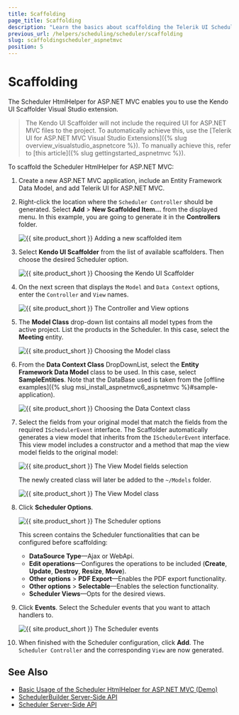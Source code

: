 ```yaml
---
title: Scaffolding
page_title: Scaffolding
description: "Learn the basics about scaffolding the Telerik UI Scheduler HtmlHelper for ASP.NET MVC by using the Scaffolder extension for Visual Studio"
previous_url: /helpers/scheduling/scheduler/scaffolding
slug: scaffoldingscheduler_aspnetmvc
position: 5
---
```


# Scaffolding

The Scheduler HtmlHelper for ASP.NET MVC enables you to use the Kendo UI Scaffolder Visual Studio extension.

> The Kendo UI Scaffolder will not include the required UI for ASP.NET MVC files to the project. To automatically achieve this, use the [Telerik UI for ASP.NET MVC Visual Studio Extensions]({% slug overview_visualstudio_aspnetcore %}). To manually achieve this, refer to [this article]({% slug gettingstarted_aspnetmvc %}).

To scaffold the Scheduler HtmlHelper for ASP.NET MVC:

1. Create a new ASP.NET MVC application, include an Entity Framework Data Model, and add Telerik UI for ASP.NET MVC.
1. Right-click the location where the `Scheduler Controller` should be generated. Select **Add** > **New Scaffolded Item...** from the displayed menu. In this example, you are going to generate it in the **Controllers** folder.

    ![{{ site.product_short }} Adding a new scaffolded item](images/scaffolding/scheduler_new_scaffolded_item.png)

1. Select **Kendo UI Scaffolder** from the list of available scaffolders. Then choose the desired Scheduler option.

    ![{{ site.product_short }} Choosing the Kendo UI Scaffolder](../../../images/scaffolding/kendo_ui_scaffolder.png)

1. On the next screen that displays the `Model` and `Data Context` options, enter the `Controller` and `View` names.

    ![{{ site.product_short }} The Controller and View options](images/scaffolding/scheduler-model-options.png)

1. The **Model Class** drop-down list contains all model types from the active project. List the products in the Scheduler. In this case, select the **Meeting** entity.

    ![{{ site.product_short }} Choosing the Model class](images/scaffolding/scheduler-model-class.png)

1. From the **Data Context Class** DropDownList, select the **Entity Framework Data Model** class to be used. In this case, select **SampleEntities**. Note that the DataBase used is taken from the [offline examples]({% slug msi_install_aspnetmvc6_aspnetmvc %}#sample-application).

    ![{{ site.product_short }} Choosing the Data Context class](images/scaffolding/scheduler-data-context.png)

1. Select the fields from your original model that match the fields from the required `ISchedulerEvent` interface. The Scaffolder automatically generates a view model that inherits from the `ISchedulerEvent` interface. This view model includes a constructor and a method that map the view model fields to the original model:

    ![{{ site.product_short }} The View Model fields selection](images/scaffolding/scheduler-model-mappings.png)

    The newly created class will later be added to the `~/Models` folder.

    ![{{ site.product_short }} The View Model class](images/scaffolding/scheduler-view-model.png)

1. Click **Scheduler Options**.

    ![{{ site.product_short }} The Scheduler options](images/scaffolding/scaffolder-scheduler-options.png)

    This screen contains the Scheduler functionalities that can be configured before scaffolding:

    * **DataSource Type**&mdash;Ajax or WebApi.
    * **Edit operations**&mdash;Configures the operations to be included (**Create**, **Update**, **Destroy**, **Resize**, **Move**).
    * **Other options** > **PDF Export**&mdash;Enables the PDF export functionality.
    * **Other options** > **Selectable**&mdash;Enables the selection functionality.
    * **Scheduler Views**&mdash;Opts for the desired views.

1. Click **Events**. Select the Scheduler events that you want to attach handlers to.

    ![{{ site.product_short }} The Scheduler events](images/scaffolding/scheduler-events.png)

1. When finished with the Scheduler configuration, click **Add**. The `Scheduler Controller` and the corresponding `View` are now generated.

## See Also

* [Basic Usage of the Scheduler HtmlHelper for ASP.NET MVC (Demo)](https://demos.telerik.com/aspnet-mvc/scheduler)
* [SchedulerBuilder Server-Side API](https://docs.telerik.com/aspnet-mvc/api/kendo.mvc.ui.fluent/schedulerbuilder)
* [Scheduler Server-Side API](/api/scheduler)
